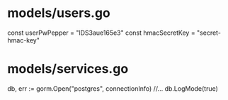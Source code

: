 
# models/users.go
const userPwPepper = "lDS3aue165e3"
const hmacSecretKey = "secret-hmac-key"

# models/services.go
db, err := gorm.Open("postgres", connectionInfo)
//...
db.LogMode(true)